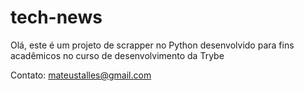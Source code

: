 # tech-news

Olá, este é um projeto de scrapper no Python desenvolvido para fins acadêmicos no curso de desenvolvimento da Trybe

Contato: mateustalles@gmail.com
